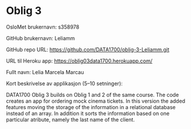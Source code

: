# Oblig 3

OsloMet brukernavn: s358978

GitHub brukernavn: Leliamm

GitHub repo URL: https://github.com/DATA1700/oblig-3-Leliamm.git

URL til Heroku app: https://oblig03data1700.herokuapp.com/

Fullt navn: Lelia Marcela Marcau

Kort beskrivelse av applikasjon (5–10 setninger): 

DATA1700 Oblig 3 builds on Oblig 1 and 2 of the same course. The code creates an app for ordering mock cinema tickets. 
In this version the added features moving the storage of the information in a relational database instead of an array.
In addition it sorts the information based on one particular atribute, namely the last name of the client.
